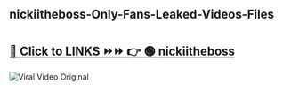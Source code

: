
 ## nickiitheboss-Only-Fans-Leaked-Videos-Files

# <h2><a href="https://mediaupload.pro?nickiitheboss">🔗 Click to LINKS ⏩⏩ 👉 🟢 nickiitheboss </a></h2>

<a href="https://mediaupload.pro?nickiitheboss" rel="nofollow" data-target="animated-image.originalLink"><img src="https://i.ibb.co.com/xMMVF88/686577567.gif" alt="Viral Video Original" style="max-width: 100%; display: inline-block;" data-target="animated-image.originalImage"></a>